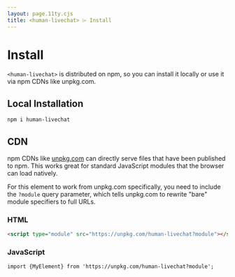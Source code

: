 ```yaml
---
layout: page.11ty.cjs
title: <human-livechat> ⌲ Install
---
```


# Install

`<human-livechat>` is distributed on npm, so you can install it locally or use it via npm CDNs like unpkg.com.

## Local Installation

```bash
npm i human-livechat
```

## CDN

npm CDNs like [unpkg.com]() can directly serve files that have been published to npm. This works great for standard JavaScript modules that the browser can load natively.

For this element to work from unpkg.com specifically, you need to include the `?module` query parameter, which tells unpkg.com to rewrite "bare" module specifiers to full URLs.

### HTML

```html
<script type="module" src="https://unpkg.com/human-livechat?module"></script>
```

### JavaScript

```html
import {MyElement} from 'https://unpkg.com/human-livechat?module';
```
